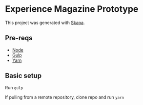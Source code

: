 # Experience Magazine Prototype
This project was generated with [Skapa](https://github.com/enatario/skapa.git).


## Pre-reqs
* [Node](https://nodejs.org/en/)
* [Gulp](http://gulpjs.com/)
* [Yarn](https://yarnpkg.com/en/)

## Basic setup
Run `gulp`

If pulling from a remote repository, clone repo and run `yarn`
